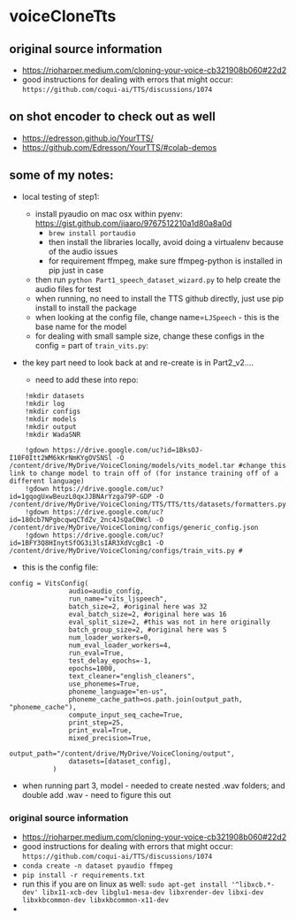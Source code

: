 # voiceCloneTts

## original source information 
- https://rioharper.medium.com/cloning-your-voice-cb321908b060#22d2
- good instructions for dealing with errors that might occur: `https://github.com/coqui-ai/TTS/discussions/1074` 

## on shot encoder to check out as well 
- https://edresson.github.io/YourTTS/
- https://github.com/Edresson/YourTTS/#colab-demos

## some of my notes:

- local testing of step1: 
    - install pyaudio on mac osx within pyenv: https://gist.github.com/jiaaro/9767512210a1d80a8a0d
        - `brew install portaudio` 
        - then install the libraries locally, avoid doing a virtualenv because of the audio issues 
        - for requirement ffmpeg, make sure ffmpeg-python is installed in pip just in case
    - then run `python Part1_speech_dataset_wizard.py` to help create the audio files for test 
    - when running, no need to install the TTS github directly, just use pip install to install the package
    - when looking at the config file, change name=`LJSpeech` - this is the base name for the model 
    - for dealing with small sample size, change these configs in the config = part of `train_vits.py`: 

- the key part need to look back at and re-create is in Part2_v2....
    - need to add these into repo: 
```
    !mkdir datasets
    !mkdir log 
    !mkdir configs
    !mkdir models
    !mkdir output
    !mkdir WadaSNR

    !gdown https://drive.google.com/uc?id=1BksOJ-I10F0Itt2WM6kKrNmKYgOVSNSl -O /content/drive/MyDrive/VoiceCloning/models/vits_model.tar #change this link to change model to train off of (for instance training off of a different language)
    !gdown https://drive.google.com/uc?id=1gqogUxwBeuzL0qxJJBNArYzga79P-GDP -O /content/drive/MyDrive/VoiceCloning/TTS/TTS/tts/datasets/formatters.py
    !gdown https://drive.google.com/uc?id=180cb7NPgbcqwqCTdZv_2nc4JsQaC0Wcl -O /content/drive/MyDrive/VoiceCloning/configs/generic_config.json
    !gdown https://drive.google.com/uc?id=1BFY3Q8HInytSfOG3i3lsIAR3XdVcgBc1 -O /content/drive/MyDrive/VoiceCloning/configs/train_vits.py #
```

- this is the config file: 

 ```
 config = VitsConfig(
                audio=audio_config,
                run_name="vits_ljspeech",
                batch_size=2, #original here was 32 
                eval_batch_size=2, #original here was 16
                eval_split_size=2, #this was not in here originally
                batch_group_size=2, #original here was 5 
                num_loader_workers=0,
                num_eval_loader_workers=4,
                run_eval=True,
                test_delay_epochs=-1,
                epochs=1000,
                text_cleaner="english_cleaners",
                use_phonemes=True,
                phoneme_language="en-us",
                phoneme_cache_path=os.path.join(output_path, "phoneme_cache"),
                compute_input_seq_cache=True,
                print_step=25,
                print_eval=True,
                mixed_precision=True,
                output_path="/content/drive/MyDrive/VoiceCloning/output",
                datasets=[dataset_config],
            )
```
- when running part 3, model - needed to create nested .wav folders; and double add .wav - need to figure this out 




### original source information 
- https://rioharper.medium.com/cloning-your-voice-cb321908b060#22d2
- good instructions for dealing with errors that might occur: `https://github.com/coqui-ai/TTS/discussions/1074` 
- `conda create -n dataset pyaudio ffmpeg`
- `pip install -r requirements.txt`
- run this if you are on linux as well: 
`sudo apt-get install '^libxcb.*-dev' libx11-xcb-dev libglu1-mesa-dev libxrender-dev libxi-dev libxkbcommon-dev libxkbcommon-x11-dev`
- 
